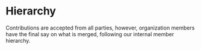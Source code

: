 # Hierarchy

Contributions are accepted from all parties, however, organization members have the final say on what is merged, following our internal
member hierarchy.
